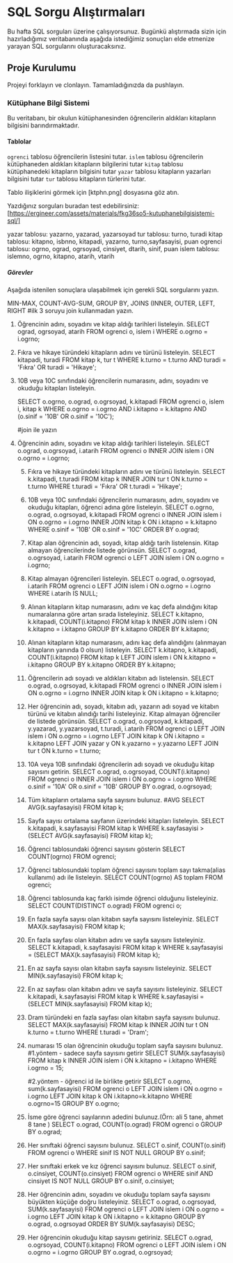 # SQL Sorgu Alıştırmaları

Bu hafta SQL sorguları üzerine çalışıyorsunuz. Bugünkü alıştırmada sizin için hazırladığımız veritabanında aşağıda istediğimiz sonuçları elde etmenize yarayan SQL sorgularını oluşturacaksınız.

## Proje Kurulumu

Projeyi forklayın ve clonlayın. Tamamladığınızda da pushlayın.

### Kütüphane Bilgi Sistemi

Bu veritabanı, bir okulun kütüphanesinden öğrencilerin aldıkları kitapların bilgisini barındırmaktadır.

#### Tablolar

`ogrenci` tablosu öğrencilerin listesini tutar.
`islem` tablosu öğrencilerin kütüphaneden aldıkları kitapların bilgilerini tutar
`kitap` tablosu kütüphanedeki kitapların bilgisini tutar
`yazar` tablosu kitapların yazarları bilgisini tutar
`tur` tablosu kitapların türlerini tutar.

Tablo ilişiklerini görmek için [ktphn.png] dosyasına göz atın.

Yazdığınız sorguları buradan test edebilirsiniz: [https://ergineer.com/assets/materials/fkg36so5-kutuphanebilgisistemi-sql/]

yazar tablosu: yazarno, yazarad, yazarsoyad
tur tablosu: turno, turadi
kitap tablosu: kitapno, isbnno, kitapadi, yazarno, turno,sayfasayisi, puan
ogrenci tablosu: ogrno, ograd, ogrsoyad, cinsiyet, dtarih, sinif, puan
islem tablosu: islemno, ogrno, kitapno, atarih, vtarih

##### Görevler

Aşağıda istenilen sonuçlara ulaşabilmek için gerekli SQL sorgularını yazın.

MIN-MAX, COUNT-AVG-SUM, GROUP BY, JOINS (INNER, OUTER, LEFT, RIGHT
#ilk 3 soruyu join kullanmadan yazın.

1. Öğrencinin adını, soyadını ve kitap aldığı tarihleri listeleyin.
   SELECT ograd, ogrsoyad, atarih FROM ogrenci o, islem i
   WHERE o.ogrno = i.ogrno;

2. Fıkra ve hikaye türündeki kitapların adını ve türünü listeleyin.
   SELECT kitapadi, turadi FROM kitap k, tur t
   WHERE k.turno = t.turno AND turadi = 'Fıkra' OR turadi = 'Hikaye';

3. 10B veya 10C sınıfındaki öğrencilerin numarasını, adını, soyadını ve okuduğu kitapları listeleyin.

   SELECT o.ogrno, o.ograd, o.ogrsoyad, k.kitapadi
   FROM ogrenci o, islem i, kitap k
   WHERE o.ogrno = i.ogrno
   AND i.kitapno = k.kitapno
   AND (o.sinif = '10B' OR o.sinif = '10C');

   #join ile yazın

4. Öğrencinin adını, soyadını ve kitap aldığı tarihleri listeleyin.
   SELECT o.ograd, o.ogrsoyad, i.atarih
   FROM ogrenci o
   INNER JOIN islem i ON o.ogrno = i.ogrno;

   5. Fıkra ve hikaye türündeki kitapların adını ve türünü listeleyin.
      SELECT k.kitapadi, t.turadi
      FROM kitap k
      INNER JOIN tur t ON k.turno = t.turno
      WHERE t.turadi = 'Fıkra' OR t.turadi = 'Hikaye';

   6. 10B veya 10C sınıfındaki öğrencilerin numarasını, adını, soyadını ve okuduğu kitapları, öğrenci adına göre listeleyin.
      SELECT o.ogrno, o.ograd, o.ogrsoyad, k.kitapadi
      FROM ogrenci o
      INNER JOIN islem i
      ON o.ogrno = i.ogrno
      INNER JOIN kitap k
      ON i.kitapno = k.kitapno
      WHERE o.sinif = '10B' OR o.sinif = '10C'
      ORDER BY o.ograd;

   7. Kitap alan öğrencinin adı, soyadı, kitap aldığı tarih listelensin. Kitap almayan öğrencilerinde listede görünsün.
      SELECT o.ograd, o.ogrsoyad, i.atarih
      FROM ogrenci o
      LEFT JOIN islem i ON o.ogrno = i.ogrno;

   8. Kitap almayan öğrencileri listeleyin.
      SELECT o.ograd, o.ogrsoyad, i.atarih
      FROM ogrenci o
      LEFT JOIN islem i ON o.ogrno = i.ogrno
      WHERE i.atarih IS NULL;

   9. Alınan kitapların kitap numarasını, adını ve kaç defa alındığını kitap numaralarına göre artan sırada listeleyiniz.
      SELECT k.kitapno, k.kitapadi, COUNT(i.kitapno)
      FROM kitap k
      INNER JOIN islem i ON k.kitapno = i.kitapno
      GROUP BY k.kitapno
      ORDER BY k.kitapno;

   10. Alınan kitapların kitap numarasını, adını kaç defa alındığını (alınmayan kitapların yanında 0 olsun) listeleyin.
       SELECT k.kitapno, k.kitapadi, COUNT(i.kitapno)
       FROM kitap k
       LEFT JOIN islem i ON k.kitapno = i.kitapno
       GROUP BY k.kitapno
       ORDER BY k.kitapno;

   11. Öğrencilerin adı soyadı ve aldıkları kitabın adı listelensin.
       SELECT o.ograd, o.ogrsoyad, k.kitapadi
       FROM ogrenci o
       INNER JOIN islem i ON o.ogrno = i.ogrno
       INNER JOIN kitap k ON i.kitapno = k.kitapno;

   12. Her öğrencinin adı, soyadı, kitabın adı, yazarın adı soyad ve kitabın türünü ve kitabın alındığı tarihi listeleyiniz. Kitap almayan öğrenciler de listede görünsün.
       SELECT o.ograd, o.ogrsoyad, k.kitapadi, y.yazarad, y.yazarsoyad, t.turadi, i.atarih
       FROM ogrenci o
       LEFT JOIN islem i ON o.ogrno = i.ogrno
       LEFT JOIN kitap k ON i.kitapno = k.kitapno
       LEFT JOIN yazar y ON k.yazarno = y.yazarno
       LEFT JOIN tur t ON k.turno = t.turno;

   13. 10A veya 10B sınıfındaki öğrencilerin adı soyadı ve okuduğu kitap sayısını getirin.
       SELECT o.ograd, o.ogrsoyad, COUNT(i.kitapno)
       FROM ogrenci o
       INNER JOIN islem i ON o.ogrno = i.ogrno
       WHERE o.sinif = '10A' OR o.sinif = '10B'
       GROUP BY o.ograd, o.ogrsoyad;

   14. Tüm kitapların ortalama sayfa sayısını bulunuz.
       #AVG
       SELECT AVG(k.sayfasayisi)
       FROM kitap k;

   15. Sayfa sayısı ortalama sayfanın üzerindeki kitapları listeleyin.
       SELECT k.kitapadi, k.sayfasayisi
       FROM kitap k
       WHERE k.sayfasayisi > (SELECT AVG(k.sayfasayisi)
       FROM kitap k);

   16. Öğrenci tablosundaki öğrenci sayısını gösterin
       SELECT COUNT(ogrno)
       FROM ogrenci;

   17. Öğrenci tablosundaki toplam öğrenci sayısını toplam sayı takma(alias kullanımı) adı ile listeleyin.
       SELECT COUNT(ogrno) AS toplam
       FROM ogrenci;

   18. Öğrenci tablosunda kaç farklı isimde öğrenci olduğunu listeleyiniz.
       SELECT COUNT(DISTINCT o.ograd)
       FROM ogrenci o;

   19. En fazla sayfa sayısı olan kitabın sayfa sayısını listeleyiniz.
       SELECT MAX(k.sayfasayisi)
       FROM kitap k;

   20. En fazla sayfası olan kitabın adını ve sayfa sayısını listeleyiniz.
       SELECT k.kitapadi, k.sayfasayisi
       FROM kitap k
       WHERE k.sayfasayisi = (SELECT MAX(k.sayfasayisi)
       FROM kitap k);

   21. En az sayfa sayısı olan kitabın sayfa sayısını listeleyiniz.
       SELECT MIN(k.sayfasayisi)
       FROM kitap k;

   22. En az sayfası olan kitabın adını ve sayfa sayısını listeleyiniz.
       SELECT k.kitapadi, k.sayfasayisi
       FROM kitap k
       WHERE k.sayfasayisi = (SELECT MIN(k.sayfasayisi)
       FROM kitap k);

   23. Dram türündeki en fazla sayfası olan kitabın sayfa sayısını bulunuz.
       SELECT MAX(k.sayfasayisi)
       FROM kitap k
       INNER JOIN tur t ON k.turno = t.turno
       WHERE t.turadi = 'Dram';

   24. numarası 15 olan öğrencinin okuduğu toplam sayfa sayısını bulunuz.
       #1.yöntem - sadece sayfa sayısını getirir
       SELECT SUM(k.sayfasayisi)
       FROM kitap k
       INNER JOIN islem i ON k.kitapno = i.kitapno
       WHERE i.ogrno = 15;

       #2.yöntem - öğrenci id ile birlikte getirir
       SELECT o.ogrno, sum(k.sayfasayisi)
       FROM ogrenci o
       LEFT JOIN islem i ON o.ogrno = i.ogrno
       LEFT JOIN kitap k ON i.kitapno=k.kitapno
       WHERE o.ogrno=15
       GROUP BY o.ogrno;

   25. İsme göre öğrenci sayılarının adedini bulunuz.(Örn: ali 5 tane, ahmet 8 tane )
       SELECT o.ograd, COUNT(o.ograd)
       FROM ogrenci o
       GROUP BY o.ograd;

   26. Her sınıftaki öğrenci sayısını bulunuz.
       SELECT o.sinif, COUNT(o.sinif)
       FROM ogrenci o
       WHERE sinif IS NOT NULL
       GROUP BY o.sinif;

   27. Her sınıftaki erkek ve kız öğrenci sayısını bulunuz.
       SELECT o.sinif, o.cinsiyet, COUNT(o.cinsiyet)
       FROM ogrenci o
       WHERE sinif AND cinsiyet IS NOT NULL
       GROUP BY o.sinif, o.cinsiyet;

   28. Her öğrencinin adını, soyadını ve okuduğu toplam sayfa sayısını büyükten küçüğe doğru listeleyiniz.
       SELECT o.ograd, o.ogrsoyad, SUM(k.sayfasayisi)
       FROM ogrenci o
       LEFT JOIN islem i ON o.ogrno = i.ogrno
       LEFT JOIN kitap k ON i.kitapno = k.kitapno
       GROUP BY o.ograd, o.ogrsoyad
       ORDER BY SUM(k.sayfasayisi) DESC;

   29. Her öğrencinin okuduğu kitap sayısını getiriniz.
       SELECT o.ograd, o.ogrsoyad, COUNT(i.kitapno)
       FROM ogrenci o
       LEFT JOIN islem i ON o.ogrno = i.ogrno
       GROUP BY o.ograd, o.ogrsoyad;
